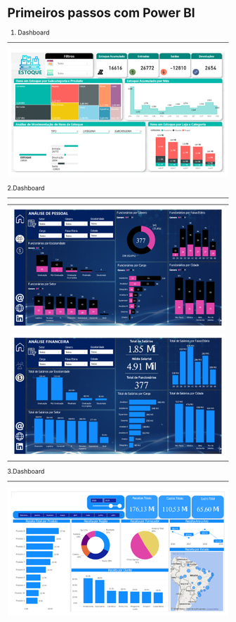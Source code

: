 # Primeiros passos com Power BI

1. Dashboard

-----



![Dashboard feito com Power-BI para analisar o estoque de uma logia fiticia](Analises_Estoque.png)


2.Dashboard

------

|          |
|:--------:|
|![Dashboard feito com Power-BI para analisar recursos humanos](Analises_RH1.png)|
|![Dashboard feito com Power-BI para analisar recursos humanos](Analises_RH2.png)



3.Dashboard

----

![Dashboard feito com Power-BI para analisar vendas](Vendas_Comercial.png)
